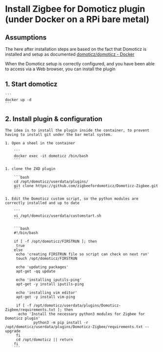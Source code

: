 # Install Zigbee for Domoticz plugin (under Docker on a RPi bare metal)

## Assumptions

The here after installation steps are based on the fact that Domoticz is installed and setup as documented [domoticz/domoticz - Docker](https://hub.docker.com/r/domoticz/domoticz)

When the Domoticz setup is correctly configured, and you have been able to access via a Web browser, you can install the plugin

## 1. Start domoticz

    ```
    docker up -d
    ```

## 2. Install plugin & configuration

    The idea is to install the plugin inside the container, to prevent having to install git under the bar metal system.

    1. Open a sheel in the container

        ```
        docker exec -it domoticz /bin/bash
        ```

    1. clone the Z4D plugin

        ```bash
        cd /opt/domoticz/userdata/plugins/
        git clone https://github.com/zigbeefordomoticz/Domoticz-Zigbee.git
        ```

    1. Edit the Domoticz custom script, so the python modules are correctly installed and up to date

        ```
        vi /opt/domoticz/userdata/customstart.sh
        ```

        ```bash
        #!/bin/bash

        if [ -f /opt/domoticz/FIRSTRUN ]; then
         true
        else
         echo 'creating FIRSTRUN file so script can check on next run'
         touch /opt/domoticz/FIRSTRUN

         echo 'updating packages'
         apt-get -qq update

         echo 'installing iputils-ping'
         apt-get -y install iputils-ping

         echo 'installing vim editor'
         apt-get -y install vim-ping

         if [ -f /opt/domoticz/userdata/plugins/Domoticz-Zigbee/requirements.txt ]; then
          echo 'Install the necessary python3 modules for Zigbee for Domoticz plugin'
                 python3 -m pip install -r /opt/domoticz/userdata/plugins/Domoticz-Zigbee/requirements.txt --upgrade
         fi
         cd /opt/domoticz || return
        fi
        ```
